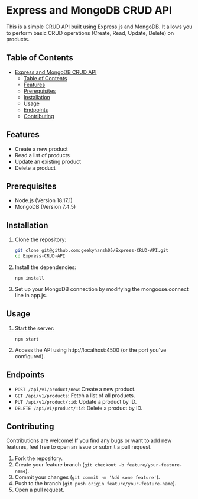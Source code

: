 # Express and MongoDB CRUD API

This is a simple CRUD API built using Express.js and MongoDB. It allows you to perform basic CRUD operations (Create, Read, Update, Delete) on products.

## Table of Contents

- [Express and MongoDB CRUD API](#express-and-mongodb-crud-api)
  - [Table of Contents](#table-of-contents)
  - [Features](#features)
  - [Prerequisites](#prerequisites)
  - [Installation](#installation)
  - [Usage](#usage)
  - [Endpoints](#endpoints)
  - [Contributing](#contributing)

## Features

- Create a new product
- Read a list of products
- Update an existing product
- Delete a product

## Prerequisites

- Node.js (Version 18.17.1)
- MongoDB (Version 7.4.5)

## Installation

1. Clone the repository:

   ```bash
   git clone git@github.com:geekyharsh05/Express-CRUD-API.git
   cd Express-CRUD-API
   ```

2. Install the dependencies:

    ```
    npm install
    ```

3. Set up your MongoDB connection by modifying the mongoose.connect line in app.js.

## Usage

1. Start the server:

    ```
    npm start
    ```

2. Access the API using http://localhost:4500 (or the port you've configured).

## Endpoints

- `POST /api/v1/product/new`: Create a new product.
- `GET /api/v1/products`: Fetch a list of all products.
- `PUT /api/v1/product/:id`: Update a product by ID.
- `DELETE /api/v1/product/:id`: Delete a product by ID.

## Contributing

Contributions are welcome! If you find any bugs or want to add new features, feel free to open an issue or submit a pull request.

1. Fork the repository.
2. Create your feature branch (`git checkout -b feature/your-feature-name`).
3. Commit your changes (`git commit -m 'Add some feature'`).
4. Push to the branch (`git push origin feature/your-feature-name`).
5. Open a pull request.


